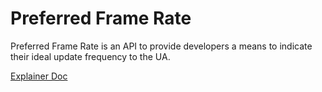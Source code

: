 # Preferred Frame Rate

Preferred Frame Rate is an API to provide developers a means to indicate their ideal update frequency to the UA.

[Explainer Doc](./explainer.md)
